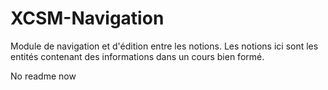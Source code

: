 # XCSM-Navigation
Module de navigation et d'édition entre les notions. Les notions ici sont les entités contenant des informations dans un cours bien formé.

No readme now
